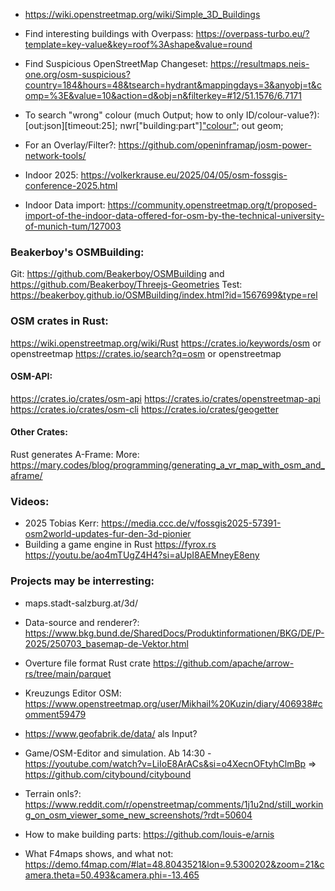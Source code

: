 * https://wiki.openstreetmap.org/wiki/Simple_3D_Buildings

* Find interesting buildings with Overpass: https://overpass-turbo.eu/?template=key-value&key=roof%3Ashape&value=round

* Find Suspicious OpenStreetMap Changeset:
https://resultmaps.neis-one.org/osm-suspicious?country=184&hours=48&tsearch=hydrant&mappingdays=3&anyobj=t&comp=%3E&value=10&action=d&obj=n&filterkey=#12/51.1576/6.7171

* To search "wrong" colour (much Output; how to only ID/colour-value?):  [out:json][timeout:25]; nwr["building:part"]["colour"]({{bbox}}); out geom;


* For an Overlay/Filter?: https://github.com/openinframap/josm-power-network-tools/

* Indoor 2025: https://volkerkrause.eu/2025/04/05/osm-fossgis-conference-2025.html
* Indoor Data import: https://community.openstreetmap.org/t/proposed-import-of-the-indoor-data-offered-for-osm-by-the-technical-university-of-munich-tum/127003




### Beakerboy's OSMBuilding:
Git:  https://github.com/Beakerboy/OSMBuilding
and  https://github.com/Beakerboy/Threejs-Geometries
Test: https://beakerboy.github.io/OSMBuilding/index.html?id=1567699&type=rel


### OSM crates in Rust:
https://wiki.openstreetmap.org/wiki/Rust
https://crates.io/keywords/osm or openstreetmap
https://crates.io/search?q=osm or openstreetmap
#### OSM-API:
https://crates.io/crates/osm-api
https://crates.io/crates/openstreetmap-api
https://crates.io/crates/osm-cli
https://crates.io/crates/geogetter
#### Other Crates:
Rust generates A-Frame: More: https://mary.codes/blog/programming/generating_a_vr_map_with_osm_and_aframe/

### Videos:
* 2025 Tobias Kerr: https://media.ccc.de/v/fossgis2025-57391-osm2world-updates-fur-den-3d-pionier
* Building a game engine in Rust https://fyrox.rs https://youtu.be/ao4mTUgZ4H4?si=aUpI8AEMneyE8eny


### Projects may be interresting:
*  maps.stadt-salzburg.at/3d/
* Data-source and renderer?:
  https://www.bkg.bund.de/SharedDocs/Produktinformationen/BKG/DE/P-2025/250703_basemap-de-Vektor.html
* Overture file format Rust crate https://github.com/apache/arrow-rs/tree/main/parquet
* Kreuzungs Editor OSM: https://www.openstreetmap.org/user/Mikhail%20Kuzin/diary/406938#comment59479
* https://www.geofabrik.de/data/  als Input?
* Game/OSM-Editor and simulation. Ab 14:30 - https://youtube.com/watch?v=LiIoE8ArACs&si=o4XecnOFtyhClmBp =>
    https://github.com/citybound/citybound

* Terrain onls?: https://www.reddit.com/r/openstreetmap/comments/1j1u2nd/still_working_on_osm_viewer_some_new_screenshots/?rdt=50604
* How to make building parts: https://github.com/louis-e/arnis
* What F4maps shows, and what not: https://demo.f4map.com/#lat=48.8043521&lon=9.5300202&zoom=21&camera.theta=50.493&camera.phi=-13.465
